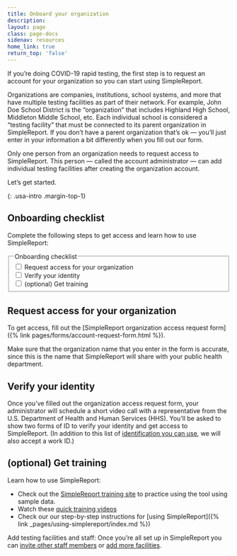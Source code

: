 ```yaml
---
title: Onboard your organization
description:
layout: page
class: page-docs
sidenav: resources
home_link: true
return_top: 'false'
---
```


If you’re doing COVID-19 rapid testing, the first step is to request an account for your organization so you can start using SimpleReport. 

Organizations are companies, institutions, school systems, and more that have multiple testing facilities as part of their network. For example, John Doe School District is the “organization” that includes Highland High School, Middleton Middle School, etc. Each individual school is considered a “testing facility” that must be connected to its parent organization in SimpleReport. If you don’t have a parent organization that’s ok —  you’ll just enter in your information a bit differently when you fill out our form.

Only one person from an organization needs to request access to SimpleReport. This person —  called the account administrator — can add individual testing facilities after creating the organization account.

Let’s get started.

{: .usa-intro .margin-top-1}

## Onboarding checklist
Complete the following steps to get access and learn how to use SimpleReport:

<fieldset class="usa-fieldset">
  <legend class="usa-legend usa-sr-only">Onboarding checklist</legend>
  <div class="usa-checkbox">
    <input class="usa-checkbox__input" id="access" type="checkbox" name="access" value="access">
    <label class="usa-checkbox__label" for="access">Request access for your organization</label>
  </div>
  <div class="usa-checkbox">
    <input class="usa-checkbox__input" id="identity" type="checkbox" name="identity" value="identity">
    <label class="usa-checkbox__label" for="identity">Verify your identity</label>
  </div>
  <div class="usa-checkbox">
    <input class="usa-checkbox__input" id="training" type="checkbox" name="training" value="training">
    <label class="usa-checkbox__label" for="training">(optional) Get training</label>
  </div>
</fieldset>

## Request access for your organization
To get access, fill out the [SimpleReport organization access request form]({% link pages/forms/account-request-form.html %}).

Make sure that the organization name that you enter in the form is accurate, since this is the name that SimpleReport will share with your public health department.

## Verify your identity
Once you’ve filled out the organization access request form, your administrator will schedule a short video call with a representative from the U.S. Department of Health and Human Services (HHS). You’ll be asked to show two forms of ID to verify your identity and get access to SimpleReport. (In addition to this list of [identification you can use](https://www.uscis.gov/i-9-central/form-i-9-resources/handbook-for-employers-m-274/120-acceptable-documents-for-verifying-employment-authorization-and-identity), we will also accept a work ID.)

## (optional) Get training
Learn how to use SimpleReport:
- Check out the <a href="https://training.simplereport.gov/app">SimpleReport training site</a> to practice using the tool using sample data.
- Watch these [quick training videos](https://www.youtube.com/playlist?list=PL3U3nqqPGhab0sys3ombZmwOplRYlBOBF)
- Check our our step-by-step instructions for [using SimpleReport]({% link _pages/using-simplereport/index.md %})


<div class="usa-alert usa-alert--info">
  <div class="usa-alert__body">
    <p class="usa-alert__text"> Add testing facilities and staff: Once you’re all set up in SimpleReport you can <a href="https://simplereport.gov/using-simplereport/manage-users/invite-new-users/">invite other staff members</a> or <a href="https://simplereport.gov/using-simplereport/manage-facility-info/add-a-facility/">add more facilities</a>.</p>
  </div>
</div>
